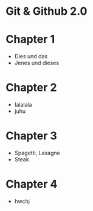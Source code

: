 # Git & Github 2.0

# Chapter 1

- Dies und das
- Jenes und dieses

# Chapter 2 

- lalalala
- juhu

# Chapter 3

- Spagetti, Lasagne 
- Steak

# Chapter 4

- hwchj